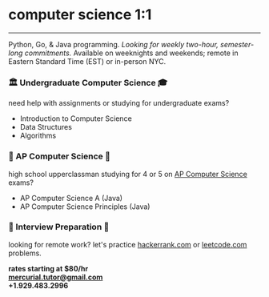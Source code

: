 <style>
body {
    background-image: url('images/teal-watercolor.jpg');
    background-repeat: no-repeat;
    background-size: 100% 100%;
}
</style>

# computer science 1:1

---

Python, Go, & Java programming. *Looking for weekly two-hour, semester-long commitments.* 
Available on weeknights and weekends; remote in Eastern Standard Time (EST) or in-person NYC.

### 🏛️ Undergraduate Computer Science ‍🎓

need help with assignments or studying for undergraduate exams?
- Introduction to Computer Science
- Data Structures
- Algorithms

### 🏫 AP Computer Science 🏡

high school upperclassman studying for 4 or 5 on [AP Computer Science](https://apcentral.collegeboard.org/courses/ap-computer-science-a/exam) exams?
- AP Computer Science A (Java)
- AP Computer Science Principles (Java)

### ‍💼 Interview Preparation 🧙

looking for remote work? let's practice [hackerrank.com](https://www.hackerrank.com) or [leetcode.com](https://leetcode.com) problems.

**rates starting at $80/hr**  
**<mercurial.tutor@gmail.com>**  
**+1.929.483.2996**